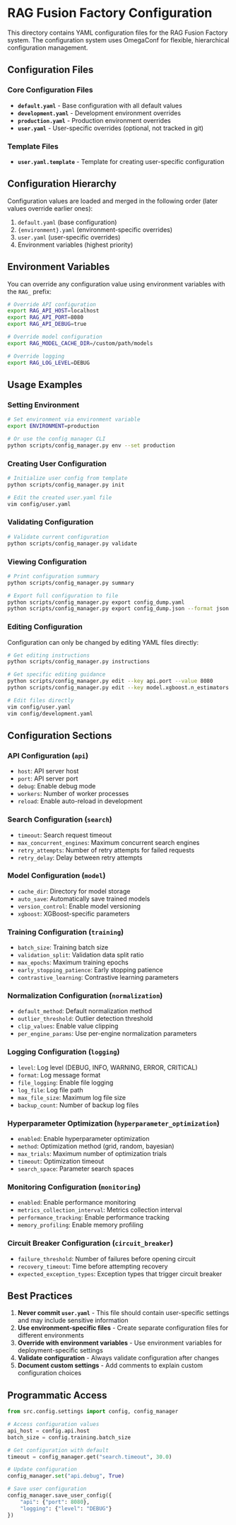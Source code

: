 # RAG Fusion Factory Configuration

This directory contains YAML configuration files for the RAG Fusion Factory system. The configuration system uses OmegaConf for flexible, hierarchical configuration management.

## Configuration Files

### Core Configuration Files

- **`default.yaml`** - Base configuration with all default values
- **`development.yaml`** - Development environment overrides
- **`production.yaml`** - Production environment overrides
- **`user.yaml`** - User-specific overrides (optional, not tracked in git)

### Template Files

- **`user.yaml.template`** - Template for creating user-specific configuration

## Configuration Hierarchy

Configuration values are loaded and merged in the following order (later values override earlier ones):

1. `default.yaml` (base configuration)
2. `{environment}.yaml` (environment-specific overrides)
3. `user.yaml` (user-specific overrides)
4. Environment variables (highest priority)

## Environment Variables

You can override any configuration value using environment variables with the `RAG_` prefix:

```bash
# Override API configuration
export RAG_API_HOST=localhost
export RAG_API_PORT=8080
export RAG_API_DEBUG=true

# Override model configuration
export RAG_MODEL_CACHE_DIR=/custom/path/models

# Override logging
export RAG_LOG_LEVEL=DEBUG
```

## Usage Examples

### Setting Environment

```bash
# Set environment via environment variable
export ENVIRONMENT=production

# Or use the config manager CLI
python scripts/config_manager.py env --set production
```

### Creating User Configuration

```bash
# Initialize user config from template
python scripts/config_manager.py init

# Edit the created user.yaml file
vim config/user.yaml
```

### Validating Configuration

```bash
# Validate current configuration
python scripts/config_manager.py validate
```

### Viewing Configuration

```bash
# Print configuration summary
python scripts/config_manager.py summary

# Export full configuration to file
python scripts/config_manager.py export config_dump.yaml
python scripts/config_manager.py export config_dump.json --format json
```

### Editing Configuration

Configuration can only be changed by editing YAML files directly:

```bash
# Get editing instructions
python scripts/config_manager.py instructions

# Get specific editing guidance
python scripts/config_manager.py edit --key api.port --value 8080
python scripts/config_manager.py edit --key model.xgboost.n_estimators --value 200

# Edit files directly
vim config/user.yaml
vim config/development.yaml
```

## Configuration Sections

### API Configuration (`api`)
- `host`: API server host
- `port`: API server port  
- `debug`: Enable debug mode
- `workers`: Number of worker processes
- `reload`: Enable auto-reload in development

### Search Configuration (`search`)
- `timeout`: Search request timeout
- `max_concurrent_engines`: Maximum concurrent search engines
- `retry_attempts`: Number of retry attempts for failed requests
- `retry_delay`: Delay between retry attempts

### Model Configuration (`model`)
- `cache_dir`: Directory for model storage
- `auto_save`: Automatically save trained models
- `version_control`: Enable model versioning
- `xgboost`: XGBoost-specific parameters

### Training Configuration (`training`)
- `batch_size`: Training batch size
- `validation_split`: Validation data split ratio
- `max_epochs`: Maximum training epochs
- `early_stopping_patience`: Early stopping patience
- `contrastive_learning`: Contrastive learning parameters

### Normalization Configuration (`normalization`)
- `default_method`: Default normalization method
- `outlier_threshold`: Outlier detection threshold
- `clip_values`: Enable value clipping
- `per_engine_params`: Use per-engine normalization parameters

### Logging Configuration (`logging`)
- `level`: Log level (DEBUG, INFO, WARNING, ERROR, CRITICAL)
- `format`: Log message format
- `file_logging`: Enable file logging
- `log_file`: Log file path
- `max_file_size`: Maximum log file size
- `backup_count`: Number of backup log files

### Hyperparameter Optimization (`hyperparameter_optimization`)
- `enabled`: Enable hyperparameter optimization
- `method`: Optimization method (grid, random, bayesian)
- `max_trials`: Maximum number of optimization trials
- `timeout`: Optimization timeout
- `search_space`: Parameter search spaces

### Monitoring Configuration (`monitoring`)
- `enabled`: Enable performance monitoring
- `metrics_collection_interval`: Metrics collection interval
- `performance_tracking`: Enable performance tracking
- `memory_profiling`: Enable memory profiling

### Circuit Breaker Configuration (`circuit_breaker`)
- `failure_threshold`: Number of failures before opening circuit
- `recovery_timeout`: Time before attempting recovery
- `expected_exception_types`: Exception types that trigger circuit breaker

## Best Practices

1. **Never commit `user.yaml`** - This file should contain user-specific settings and may include sensitive information
2. **Use environment-specific files** - Create separate configuration files for different environments
3. **Override with environment variables** - Use environment variables for deployment-specific settings
4. **Validate configuration** - Always validate configuration after changes
5. **Document custom settings** - Add comments to explain custom configuration choices

## Programmatic Access

```python
from src.config.settings import config, config_manager

# Access configuration values
api_host = config.api.host
batch_size = config.training.batch_size

# Get configuration with default
timeout = config_manager.get("search.timeout", 30.0)

# Update configuration
config_manager.set("api.debug", True)

# Save user configuration
config_manager.save_user_config({
    "api": {"port": 8080},
    "logging": {"level": "DEBUG"}
})
```
